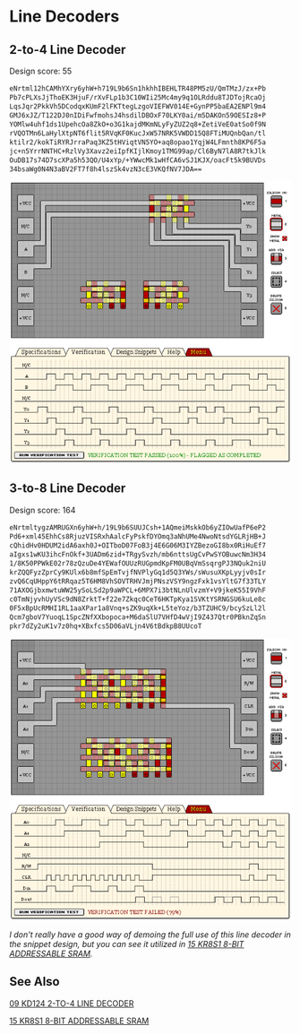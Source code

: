 # Line Decoders

## 2-to-4 Line Decoder

Design score: 55

```
eNrtml12hCAMhYXry6yhW+h719L9b6Sn1hkhhIBEHLTR48PM5zU/QmTMzJ/zx+Pb
Pb7cPLXsJjThoEK3HjuF/rXvFLp1b3C10WIi25Mc4my9q1OLRddu8TJDTojRcaOj
LqsJqr2PkkVh5DCodqxKUmF2lFKTtegLzgoVIEFWV014E+GynPP5baEA2ENPl9m4
GMJ6xJZ/T122DJ0nIDiFwfmohsJ4hsdilDBOxF70LKY0ai/m5DAKOn59OESIz8+P
YOMlw4uhf1ds1UpehcOa8ZkO+o3G1kajdMKmNLyFyZUZ2q8+ZetiVeE0atSo0f9N
rVQOTMn6LaHylXtpNT6flit5RVqKF0KucJxW57NRK5VWDD15Q8FTiMUQnbQan/tl
ktilr2/kokTiRYRJrraPaq3KZ5tHViqtVN5YO+aq8opao1YqjW4LFmnth8KP6F5a
jc+n5YrrNNTHC+RzlVy3Xavz2eiIpfKIjlKmoy1TMG99ap/Cl6ByN7lA8R7tkJlk
OuDB17s74D7scXPa5h53QO/U4xYp/+YWwcMk1wHfCA6vSJ1KJX/oacFt5k9BUVDs
34bsaWg0N4N3aBV2FT7f8h4lszSk4vzN3cE3VKQfNV7JDA==
```

![2-4 Decoder](./assets/line-decoder-2-4.png)

## 3-to-8 Line Decoder

Design score: 164

```
eNrtmltygzAMRUGXn6yhW+h/19L9b6SUUJCsh+1AQmeiMskkOb6yZIOwUafP6eP2
Pd6+xml45EhhCs8RjuzVISRxhAalcFyPskfDYOmq3aNhUMe4NwoNtsdYGLRjHB+J
cQhidHv0HDUM2idA6axh0J+OITboD07FoB3j4E6G06M3IYZBezoGI8bx0RiHuEf7
aIgxs1wKU3ihcFnOkf+3UADm6zid+TRgySvzh/mb6nttsUgCvPwSYOBuwcNm3H34
1/8K50PPWkE02r78zQzuDe4YEWafOUUzRUGpmdKpFM0UBqVmSsqrgPJ3NQuk2niU
krZQQFyzZprCy9KUlx6b8mfSpEmTvjfNVPlyGq1d5Q3YWs/sWusuXKpLyyjv0sIr
zvQ6CqUHppY6tRRqaz5T6HM8VhSOVTRHVJmjPNszVSY9ngzFxk1vsYltG7f33TLY
71AXOGjbxmwtuWW25ySoLSd2p9aWPCL+6MPX7i3btNLnUlvzmY+V9jkeK55I9VhF
c0TmNjyvhUyVSc9dN8ZrktT+f22e7Zkqc0CeT6HKTpKya1SVKtYSRNGSU6kuLe8c
0F5xBpUcRMHI1RL1aaXPar1a8Vnq+sZK9uqXk+L5teYoz/b3TZUHC9/bcySzLl2l
Qcm7gboV7YuoqL1SpcZNfXXbopoca+M6daSlU7VHfD4wVjI9Z437Qtr0PBknZqSn
pkr7dZy2uK1v7z0hq+XBxfcs5D06aVLjn4V6tBdkpB8UUcoT
```

![3-8 Decoder](./assets/line-decoder-3-8.png)

*I don't really have a good way of demoing the full use of this line decoder in the snippet
design, but you can see it utilized in
[15 KR8S1 8-BIT ADDRESSABLE SRAM](/levels/15%20KR8S1%208-BIT%20ADDRESSABLE%20SRAM.md).*

## See Also

[09 KD124 2-TO-4 LINE DECODER](/levels/09%20KD124%202-TO-4%20LINE%20DECODER.md)

[15 KR8S1 8-BIT ADDRESSABLE SRAM](/levels/15%20KR8S1%208-BIT%20ADDRESSABLE%20SRAM.md)

